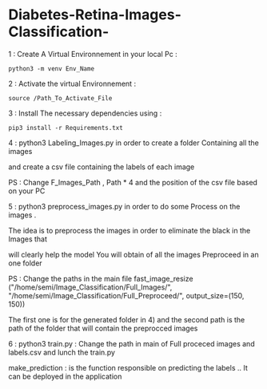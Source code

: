 # Diabetes-Retina-Images-Classification-
1 : Create A Virtual Environnement in your local Pc : 

	python3 -m venv Env_Name 
	
2 : Activate the virtual Environnement : 

	source /Path_To_Activate_File 
	
3 : Install The necessary dependencies using : 

	pip3 install -r Requirements.txt 
	
4 : python3 Labeling_Images.py in order to create a folder Containing all the images 

and create a csv file containing the labels of each image 

PS : Change F_Images_Path , Path *  4 and the position  of the csv file based on your PC 

5 : python3 preprocess_images.py in order to do some Process on the images  .

The idea is to preprocess the images in order to eliminate the black in the Images that 

will  clearly help  the model You will obtain of all the images Preproceed in an one folder 

PS :   Change the paths in the main file fast_image_resize ("/home/semi/Image_Classification/Full_Images/", "/home/semi/Image_Classification/Full_Preproceed/", output_size=(150, 150))


The first one is for the generated folder in 4) and the second path is the path of the folder that will contain 
the preprocced images 


6 : python3 train.py : Change the path in main of Full proceced images and labels.csv 
and lunch the train.py 

make_prediction : is the function responsible on predicting the labels .. It can be deployed 
in the application 
